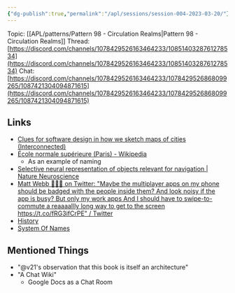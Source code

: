 ```yaml
---
{"dg-publish":true,"permalink":"/apl/sessions/session-004-2023-03-20/"}
---
```



Topic: [[APL/patterns/Pattern 98 - Circulation Realms\|Pattern 98 - Circulation Realms]]
Thread: [https://discord.com/channels/1078429526163464233/1085140328761278534](https://discord.com/channels/1078429526163464233/1085140328761278534)
Chat: [https://discord.com/channels/1078429526163464233/1078429526868099265/1087421304094871615](https://discord.com/channels/1078429526163464233/1078429526868099265/1087421304094871615)

## Links

- [Clues for software design in how we sketch maps of cities \(Interconnected\)](https://interconnected.org/home/2021/03/31/maps)
- [École normale supérieure \(Paris\) - Wikipedia](https://en.wikipedia.org/wiki/%C3%89cole_normale_sup%C3%A9rieure_(Paris)#/media/File:ENS_Ulm_cour_Ernests_DSC00106.jpg)
	- As an example of naming
- [Selective neural representation of objects relevant for navigation | Nature Neuroscience](https://www.nature.com/articles/nn1257)
- [Matt Webb 🌸🌼🌸 on Twitter: "Maybe the multiplayer apps on my phone should be badged with the people inside them? And look noisy if the app is busy? But only my work apps And I should have to swipe-to-commute a reaaaallly long way to get to the screen https://t.co/fRG3ifCrPE" / Twitter](https://twitter.com/genmon/status/1636074100048240642)
- [History](https://hillside.net/home/history)
- [System Of Names](https://wiki.c2.com/?SystemOfNames)

## Mentioned Things

- "@v21's observation that this book is itself an architecture"
- "A Chat Wiki"
	- Google Docs as a Chat Room